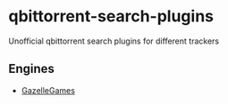 # qbittorrent-search-plugins
Unofficial qbittorrent search plugins for different trackers

## Engines

- [GazelleGames](https://github.com/Ooggle/qbittorrent-search-plugins/blob/master/engines/gazellegames.py)

